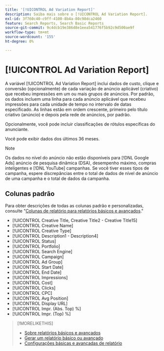 ```yaml
---
title: '[!UICONTROL Ad Variation Report]'
description: Saiba mais sobre o [!UICONTROL Ad Variation Report].
exl-id: 3f760c40-c9ff-4100-8b4a-80c98dca2460
feature: Search Reports, Search Basic Reports
source-git-commit: 9c4dcb19e386d8e1eea541776f5b92c9d500ae9f
workflow-type: tm+mt
source-wordcount: '155'
ht-degree: 0%

---
```


# [!UICONTROL Ad Variation Report]

A variável [!UICONTROL Ad Variation Report] inclui dados de custo, clique e conversão (opcionalmente) de cada variação de anúncio aplicável (criativo) que recebeu impressões em um ou mais grupos de anúncios. Por padrão, os dados incluem uma linha para cada anúncio aplicável que recebeu impressões para cada unidade de tempo no intervalo de datas especificado. As linhas estão em ordem crescente, primeiro pelo título criativo (anúncio) e depois pela rede de anúncios, por padrão.

Opcionalmente, você pode incluir classificações de rótulos específicas do anunciante.

Você pode exibir dados dos últimos 36 meses.

>[!NOTE]
>
>Os dados no nível do anúncio não estão disponíveis para [!DNL Google Ads] anúncio de pesquisa dinâmica (DSA), desempenho máximo, compras inteligentes e [!DNL YouTube] campanhas. Se você tiver esses tipos de campanha, espere discrepâncias entre o total de dados de nível de anúncio de uma campanha e o total de dados da campanha.

## Colunas padrão

Para obter descrições de todas as colunas padrão e personalizadas, consulte &quot;[Colunas de relatório para relatórios básicos e avançados](basic-advanced-report-columns.md).&quot;

* [!UICONTROL Creative Title, Creative Title2 - Creative Title15]
* [!UICONTROL Creative Name]
* [!UICONTROL Creative Type]
* [!UICONTROL Description1 - Description4]
* [!UICONTROL Status]
* [!UICONTROL Portfolio]
* [!UICONTROL Search Engine]
* [!UICONTROL Campaign]
* [!UICONTROL Ad Group]
* [!UICONTROL Start Date]
* [!UICONTROL End Date]
* [!UICONTROL Impressions]
* [!UICONTROL Cost]
* [!UICONTROL Clicks]
* [!UICONTROL CPC]
* [!UICONTROL Avg Position]
* [!UICONTROL Display URL]
* [!UICONTROL Impr. (Abs. Top) %]
* [!UICONTROL Impr. (Top) %]

>[!MORELIKETHIS]
>
>* [Sobre relatórios básicos e avançados](basic-advanced-report-about.md)
>* [Gerar um relatório básico ou avançado](basic-advanced-report-generate.md)
>* [Configurações básicas e avançadas de relatório](basic-advanced-report-settings.md)
